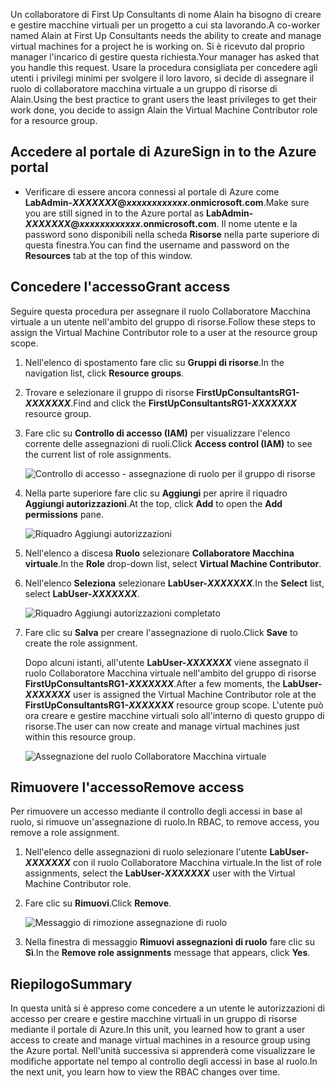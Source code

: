 <span data-ttu-id="9f8e1-101">Un collaboratore di First Up Consultants di nome Alain ha bisogno di creare e gestire macchine virtuali per un progetto a cui sta lavorando.</span><span class="sxs-lookup"><span data-stu-id="9f8e1-101">A co-worker named Alain at First Up Consultants needs the ability to create and manage virtual machines for a project he is working on.</span></span> <span data-ttu-id="9f8e1-102">Si è ricevuto dal proprio manager l'incarico di gestire questa richiesta.</span><span class="sxs-lookup"><span data-stu-id="9f8e1-102">Your manager has asked that you handle this request.</span></span> <span data-ttu-id="9f8e1-103">Usare la procedura consigliata per concedere agli utenti i privilegi minimi per svolgere il loro lavoro, si decide di assegnare il ruolo di collaboratore macchina virtuale a un gruppo di risorse di Alain.</span><span class="sxs-lookup"><span data-stu-id="9f8e1-103">Using the best practice to grant users the least privileges to get their work done, you decide to assign Alain the Virtual Machine Contributor role for a resource group.</span></span>

## <a name="sign-in-to-the-azure-portal"></a><span data-ttu-id="9f8e1-104">Accedere al portale di Azure</span><span class="sxs-lookup"><span data-stu-id="9f8e1-104">Sign in to the Azure portal</span></span>

- <span data-ttu-id="9f8e1-105">Verificare di essere ancora connessi al portale di Azure come **LabAdmin-_XXXXXXX_@_xxxxxxxxxxxx_.onmicrosoft.com**.</span><span class="sxs-lookup"><span data-stu-id="9f8e1-105">Make sure you are still signed in to the Azure portal as **LabAdmin-_XXXXXXX_@_xxxxxxxxxxxx_.onmicrosoft.com**.</span></span> <span data-ttu-id="9f8e1-106">Il nome utente e la password sono disponibili nella scheda **Risorse** nella parte superiore di questa finestra.</span><span class="sxs-lookup"><span data-stu-id="9f8e1-106">You can find the username and password on the **Resources** tab at the top of this window.</span></span>

## <a name="grant-access"></a><span data-ttu-id="9f8e1-107">Concedere l'accesso</span><span class="sxs-lookup"><span data-stu-id="9f8e1-107">Grant access</span></span>

<span data-ttu-id="9f8e1-108">Seguire questa procedura per assegnare il ruolo Collaboratore Macchina virtuale a un utente nell'ambito del gruppo di risorse.</span><span class="sxs-lookup"><span data-stu-id="9f8e1-108">Follow these steps to assign the Virtual Machine Contributor role to a user at the resource group scope.</span></span>

1. <span data-ttu-id="9f8e1-109">Nell'elenco di spostamento fare clic su **Gruppi di risorse**.</span><span class="sxs-lookup"><span data-stu-id="9f8e1-109">In the navigation list, click **Resource groups**.</span></span>

1. <span data-ttu-id="9f8e1-110">Trovare e selezionare il gruppo di risorse **FirstUpConsultantsRG1-_XXXXXXX_**.</span><span class="sxs-lookup"><span data-stu-id="9f8e1-110">Find and click the **FirstUpConsultantsRG1-_XXXXXXX_** resource group.</span></span>

1. <span data-ttu-id="9f8e1-111">Fare clic su **Controllo di accesso (IAM)** per visualizzare l'elenco corrente delle assegnazioni di ruoli.</span><span class="sxs-lookup"><span data-stu-id="9f8e1-111">Click **Access control (IAM)** to see the current list of role assignments.</span></span>

   ![Controllo di accesso - assegnazione di ruolo per il gruppo di risorse](../media/5-resource-group-role-assignment.png)

1. <span data-ttu-id="9f8e1-113">Nella parte superiore fare clic su **Aggiungi** per aprire il riquadro **Aggiungi autorizzazioni**.</span><span class="sxs-lookup"><span data-stu-id="9f8e1-113">At the top, click **Add** to open the **Add permissions** pane.</span></span>

   ![Riquadro Aggiungi autorizzazioni](../media/5-add-permissions.png)

1. <span data-ttu-id="9f8e1-115">Nell'elenco a discesa **Ruolo** selezionare **Collaboratore Macchina virtuale**.</span><span class="sxs-lookup"><span data-stu-id="9f8e1-115">In the **Role** drop-down list, select **Virtual Machine Contributor**.</span></span>

1. <span data-ttu-id="9f8e1-116">Nell'elenco **Seleziona** selezionare **LabUser-_XXXXXXX_**.</span><span class="sxs-lookup"><span data-stu-id="9f8e1-116">In the **Select** list, select **LabUser-_XXXXXXX_**.</span></span>

   ![Riquadro Aggiungi autorizzazioni completato](../media/5-add-permissions-save.png)

1. <span data-ttu-id="9f8e1-118">Fare clic su **Salva** per creare l'assegnazione di ruolo.</span><span class="sxs-lookup"><span data-stu-id="9f8e1-118">Click **Save** to create the role assignment.</span></span>

   <span data-ttu-id="9f8e1-119">Dopo alcuni istanti, all'utente **LabUser-_XXXXXXX_** viene assegnato il ruolo Collaboratore Macchina virtuale nell'ambito del gruppo di risorse **FirstUpConsultantsRG1-_XXXXXXX_**.</span><span class="sxs-lookup"><span data-stu-id="9f8e1-119">After a few moments, the **LabUser-_XXXXXXX_** user is assigned the Virtual Machine Contributor role at the **FirstUpConsultantsRG1-_XXXXXXX_** resource group scope.</span></span> <span data-ttu-id="9f8e1-120">L'utente può ora creare e gestire macchine virtuali solo all'interno di questo gruppo di risorse.</span><span class="sxs-lookup"><span data-stu-id="9f8e1-120">The user can now create and manage virtual machines just within this resource group.</span></span>

   ![Assegnazione del ruolo Collaboratore Macchina virtuale](../media/5-vm-contributor-assignment.png)

## <a name="remove-access"></a><span data-ttu-id="9f8e1-122">Rimuovere l'accesso</span><span class="sxs-lookup"><span data-stu-id="9f8e1-122">Remove access</span></span>

<span data-ttu-id="9f8e1-123">Per rimuovere un accesso mediante il controllo degli accessi in base al ruolo, si rimuove un'assegnazione di ruolo.</span><span class="sxs-lookup"><span data-stu-id="9f8e1-123">In RBAC, to remove access, you remove a role assignment.</span></span>

1. <span data-ttu-id="9f8e1-124">Nell'elenco delle assegnazioni di ruolo selezionare l'utente **LabUser-_XXXXXXX_** con il ruolo Collaboratore Macchina virtuale.</span><span class="sxs-lookup"><span data-stu-id="9f8e1-124">In the list of role assignments, select the **LabUser-_XXXXXXX_** user with the Virtual Machine Contributor role.</span></span>

1. <span data-ttu-id="9f8e1-125">Fare clic su **Rimuovi**.</span><span class="sxs-lookup"><span data-stu-id="9f8e1-125">Click **Remove**.</span></span>

   ![Messaggio di rimozione assegnazione di ruolo](../media/5-remove-role-assignment.png)

1. <span data-ttu-id="9f8e1-127">Nella finestra di messaggio **Rimuovi assegnazioni di ruolo** fare clic su **Sì**.</span><span class="sxs-lookup"><span data-stu-id="9f8e1-127">In the **Remove role assignments** message that appears, click **Yes**.</span></span>

## <a name="summary"></a><span data-ttu-id="9f8e1-128">Riepilogo</span><span class="sxs-lookup"><span data-stu-id="9f8e1-128">Summary</span></span>

<span data-ttu-id="9f8e1-129">In questa unità si è appreso come concedere a un utente le autorizzazioni di accesso per creare e gestire macchine virtuali in un gruppo di risorse mediante il portale di Azure.</span><span class="sxs-lookup"><span data-stu-id="9f8e1-129">In this unit, you learned how to grant a user access to create and manage virtual machines in a resource group using the Azure portal.</span></span> <span data-ttu-id="9f8e1-130">Nell'unità successiva si apprenderà come visualizzare le modifiche apportate nel tempo al controllo degli accessi in base al ruolo.</span><span class="sxs-lookup"><span data-stu-id="9f8e1-130">In the next unit, you learn how to view the RBAC changes over time.</span></span>
